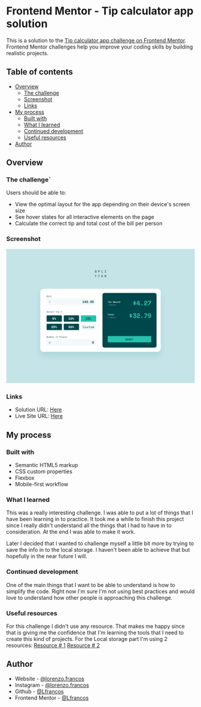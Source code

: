 # Frontend Mentor - Tip calculator app solution

This is a solution to the [Tip calculator app challenge on Frontend Mentor](https://www.frontendmentor.io/challenges/tip-calculator-app-ugJNGbJUX). Frontend Mentor challenges help you improve your coding skills by building realistic projects.

## Table of contents

- [Overview](#overview)
  - [The challenge](#the-challenge)
  - [Screenshot](#screenshot)
  - [Links](#links)
- [My process](#my-process)
  - [Built with](#built-with)
  - [What I learned](#what-i-learned)
  - [Continued development](#continued-development)
  - [Useful resources](#useful-resources)
- [Author](#author)


## Overview

### The challenge`

Users should be able to:

- View the optimal layout for the app depending on their device's screen size
- See hover states for all interactive elements on the page
- Calculate the correct tip and total cost of the bill per person

### Screenshot

![](./design/desktop-design-completed.jpg)

### Links

- Solution URL: [Here](https://github.com/Lfrancos/tip-calculator-app-main)
- Live Site URL: [Here](https://lfrancos.github.io/tip-calculator-app-main/)

## My process

### Built with

- Semantic HTML5 markup
- CSS custom properties
- Flexbox
- Mobile-first workflow

### What I learned

This was a really interesting challenge. I was able to put a lot of things that I have been learning in to practice. It took me a while to finish this project since I really didn't understand all the things that I had to have in to consideration. At the end I was able to make it work.

Later I decided that I wanted to challenge myself a little bit more by trying to save the info in to the local storage. I haven't been able to achieve that but hopefully in the near future I will.

### Continued development

One of the main things that I want to be able to understand is how to simplify the code. Right now I'm sure I'm not using best practices and would love to understand how other people is approaching this challenge.

### Useful resources

For this challenge I didn't use any resource. That makes me happy since that is giving me the confidence that I'm learning the tools that I need to create this kind of projects.
For the Local storage part I'm using 2 resources:
[Resource # 1](https://courses.webdevsimplified.com/view/courses/javascript-simplified-beginner)
[Resource # 2](https://developedbyed.com/courses/enrolled/844150)


## Author

- Website - [@lorenzo.francos](https://www.lorenzofrancos.com)
- Instagram - [@lorenzo.francos](https://www.instagram.com/lorenzo.francos/?hl=en)
- Github - [@Lfrancos](https://github.com/Lfrancos)
- Frontend Mentor - [@Lfrancos](https://www.frontendmentor.io/profile/Lfrancos)

